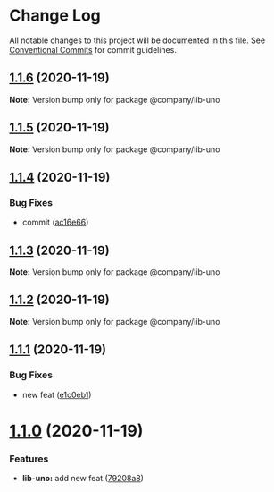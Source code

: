 # Change Log

All notable changes to this project will be documented in this file.
See [Conventional Commits](https://conventionalcommits.org) for commit guidelines.

## [1.1.6](https://github.com/thibault-jacquet/yarn-monorepo/compare/@company/lib-uno@1.1.5...@company/lib-uno@1.1.6) (2020-11-19)

**Note:** Version bump only for package @company/lib-uno





## [1.1.5](https://github.com/thibault-jacquet/yarn-monorepo/compare/@company/lib-uno@1.1.4...@company/lib-uno@1.1.5) (2020-11-19)

**Note:** Version bump only for package @company/lib-uno





## [1.1.4](https://github.com/thibault-jacquet/yarn-monorepo/compare/@company/lib-uno@1.1.3...@company/lib-uno@1.1.4) (2020-11-19)


### Bug Fixes

* commit ([ac16e66](https://github.com/thibault-jacquet/yarn-monorepo/commit/ac16e66e02da51a82e9031eecf2350dbd9f2eea2))





## [1.1.3](https://github.com/thibault-jacquet/yarn-monorepo/compare/@company/lib-uno@1.1.2...@company/lib-uno@1.1.3) (2020-11-19)

**Note:** Version bump only for package @company/lib-uno





## [1.1.2](https://github.com/thibault-jacquet/yarn-monorepo/compare/@company/lib-uno@1.1.1...@company/lib-uno@1.1.2) (2020-11-19)

**Note:** Version bump only for package @company/lib-uno





## [1.1.1](https://github.com/thibault-jacquet/yarn-monorepo/compare/@company/lib-uno@1.1.0...@company/lib-uno@1.1.1) (2020-11-19)


### Bug Fixes

* new feat ([e1c0eb1](https://github.com/thibault-jacquet/yarn-monorepo/commit/e1c0eb1e3b21b36a4adc3a5df6dec7094e446d69))





# [1.1.0](https://github.com/thibault-jacquet/yarn-monorepo/compare/@company/lib-uno@1.0.1...@company/lib-uno@1.1.0) (2020-11-19)


### Features

* **lib-uno:** add new feat ([79208a8](https://github.com/thibault-jacquet/yarn-monorepo/commit/79208a87fecd78ba60ba69c70932cdf511269a8f))
